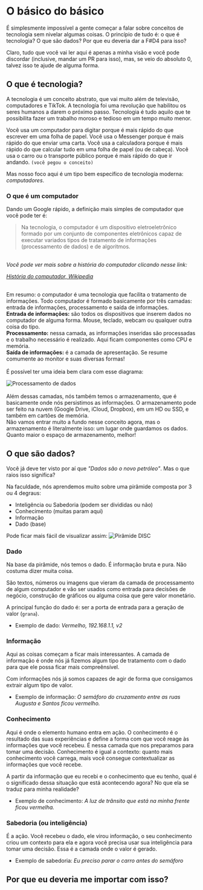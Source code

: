 # O básico do básico

É simplesmente impossível a gente começar a falar sobre conceitos de tecnologia sem nivelar algumas coisas. O princípio de tudo é: o que é tecnologia? O que são dados? Por que eu deveria dar a F#D4 para isso?

Claro, tudo que você vai ler aqui é apenas a minha visão e você pode discordar (inclusive, mandar um PR para isso), mas, se veio do absoluto 0, talvez isso te ajude de alguma forma.

## O que é tecnologia?
A tecnologia é um conceito abstrato, que vai muito além de televisão, computadores e TikTok. A tecnologia foi uma revolução que habilitou os seres humanos a darem o próximo passo. Tecnologia é tudo aquilo que te possibilita fazer um trabalho moroso e tedioso em um tempo muito menor.

Você usa um computador para digitar porque é mais rápido do que escrever em uma folha de papel.
Você usa o Messenger porque é mais rápido do que enviar uma carta.
Você usa a calculadora porque é mais rápido do que calcular tudo em uma folha de papel (ou de cabeça).
Você usa o carro ou o transporte público porque é mais rápido do que ir andando. `(você pegou o conceito)`

Mas nosso foco aqui é um tipo bem específico de tecnologia moderna: _computadores_.

### O que é um computador
Dando um Google rápido, a definição mais simples de computador que você pode ter é:
<blockquote>Na tecnologia, o computador é um dispositivo eletroeletrônico formado por um conjunto de componentes eletrônicos capaz de executar variados tipos de tratamento de informações (processamento de dados) e de algoritmos. </blockquote>
<br>
<i>Você pode ver mais sobre a história do computador clicando nesse link:

[História do computador, Wikipedia](https://pt.wikipedia.org/wiki/Computador)</i>

<br>Em resumo: o computador é uma tecnologia que facilita o tratamento de informações. Todo computador é formado basicamente por três camadas: entrada de informações, processamento e saída de informações.
<br><b>Entrada de informações:</b> são todos os dispositivos que inserem dados no computador de alguma forma. Mouse, teclado, webcam ou qualquer outra coisa do tipo.
<br><b>Processamento:</b> nessa camada, as informações inseridas são processadas e o trabalho necessário é realizado. Aqui ficam componentes como CPU e memória.
<br><b>Saída de informações:</b> é a camada de apresentação. Se resume comumente ao monitor e suas diversas formas!
<br><br>É possível ter uma ideia bem clara com esse diagrama:

![Processamento de dados](https://image.slidesharecdn.com/computersystems-120427153532-phpapp02/85/computer-systems-input-process-output-15-320.jpg "Processamento de Dados")
<br><br> Além dessas camadas, nós também temos o armazenamento, que é basicamente onde nós persistimos as informações. O armazenamento pode ser feito na nuvem (Google Drive, iCloud, Dropbox), em um HD ou SSD, e também em cartões de memória.
<br>Não vamos entrar muito a fundo nesse conceito agora, mas o armazenamento é literalmente isso: um lugar onde guardamos os dados. Quanto maior o espaço de armazenamento, melhor!

## O que são dados?
Você já deve ter visto por aí que <i>"Dados são o novo petróleo"</i>. Mas o que raios isso significa?

Na faculdade, nós aprendemos muito sobre uma pirâmide composta por 3 ou 4 degraus:
- Inteligência ou Sabedoria (podem ser divididas ou não)
- Conhecimento (muitas param aqui)
- Informação
- Dado (base)

Pode ficar mais fácil de visualizar assim:
![Pirâmide DISC](https://www.researchgate.net/publication/308296178/figure/fig3/AS:408002684309505@1474286828239/Figura-4-Sequencia-hierarquica-dado-informacao-conhecimento-inteligencia.png "Pirâmide DISC")

### Dado
Na base da pirâmide, nós temos o dado. É informação bruta e pura. Não costuma dizer muita coisa.

São textos, números ou imagens que vieram da camada de processamento de algum computador e vão ser usados como entrada para decisões de negócio, construção de gráficos ou alguma coisa que gere valor monetário.

A principal função do dado é: ser a porta de entrada para a geração de valor (`grana`).
- Exemplo de dado: _Vermelho, 192.168.1.1, v2_

### Informação
Aqui as coisas começam a ficar mais interessantes. A camada de informação é onde nós já fizemos algum tipo de tratamento com o dado para que ele possa ficar mais compreênsível.

Com informações nós já somos capazes de agir de forma que consigamos extrair algum tipo de valor.

- Exemplo de informação: _O semáforo do cruzamento entre as ruas Augusta e Santos ficou vermelho._

### Conhecimento
Aqui é onde o elemento humano entra em ação. O conhecimento é o resultado das suas experiências e define a forma com que você reage às informações que você recebeu. É nessa camada que nos preparamos para tomar uma decisão. Conhecimento é igual a contexto: quanto mais conhecimento você carrega, mais você consegue contextualizar as informações que você recebe.

A partir da informação que eu recebi e o conhecimento que eu tenho, qual é o significado dessa situação que está acontecendo agora? No que ela se traduz para minha realidade?

- Exemplo de conhecimento: _A luz de trânsito que está na minha frente ficou vermelha._

### Sabedoria  (ou inteligência)
É a ação. Você recebeu o dado, ele virou informação, o seu conhecimento criou um contexto para ela e agora você precisa usar sua inteligência para tomar uma decisão. Essa é a camada onde o valor é gerado.

- Exemplo de sabedoria: _Eu preciso parar o carro antes do semáforo_

## Por que eu deveria me importar com isso?
